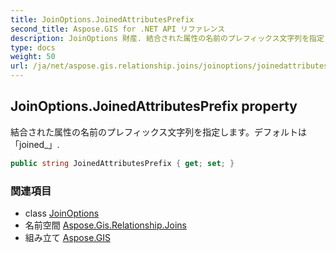 ```yaml
---
title: JoinOptions.JoinedAttributesPrefix
second_title: Aspose.GIS for .NET API リファレンス
description: JoinOptions 財産. 結合された属性の名前のプレフィックス文字列を指定しますデフォルトはjoined_.
type: docs
weight: 50
url: /ja/net/aspose.gis.relationship.joins/joinoptions/joinedattributesprefix/
---
```

## JoinOptions.JoinedAttributesPrefix property

結合された属性の名前のプレフィックス文字列を指定します。デフォルトは「joined_」.

```csharp
public string JoinedAttributesPrefix { get; set; }
```

### 関連項目

* class [JoinOptions](../)
* 名前空間 [Aspose.Gis.Relationship.Joins](../../joinoptions/)
* 組み立て [Aspose.GIS](../../../)


